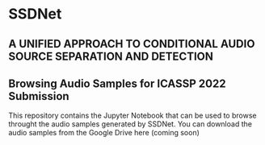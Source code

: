 # SSDNet
## **A UNIFIED APPROACH TO CONDITIONAL AUDIO SOURCE SEPARATION AND DETECTION**

## Browsing Audio Samples for ICASSP 2022 Submission

This repository contains the Jupyter Notebook that can be used to browse throught the audio samples generated by SSDNet. You can download the audio samples from the Google Drive here (coming soon)

